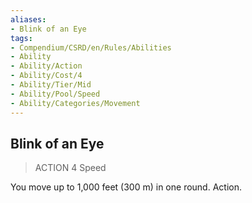 ```yaml
---
aliases:
- Blink of an Eye
tags:
- Compendium/CSRD/en/Rules/Abilities
- Ability
- Ability/Action
- Ability/Cost/4
- Ability/Tier/Mid
- Ability/Pool/Speed
- Ability/Categories/Movement
---
```


  
## Blink of an Eye  
>ACTION 4  Speed  
  
You move up to 1,000 feet (300 m) in one round. Action.